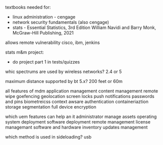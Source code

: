textbooks needed for:
- linux administration - cengage
- network security fundamentals (also cengage)
- stats - Essential Statistics, 3rd Edition William Navidi and Barry Monk, McGraw-Hill Publishing, 2021

allows
remote
vulnerability
cisco, ibm, jenkins

stats m&m project:
- do project part 1 in tests/quizzes

whic spectrums are used by wireless networks?
2.4 or 5

maximum distance supported by bt 5.x?
200 feet or 60m

all features of mdm
application management
content management
remote wipe
goefencing
geolocation
screen locks
push notifications
passwords and pins
biometreicss
context awsare authentication
containeriaztion
storage segmentation
full device encryption


which uem features can help an it administrator manage assets
operating system deployment
software deployment
remote management
license managemant
software and hardware inventory
updates management

which method is used in sideloading?
usb
